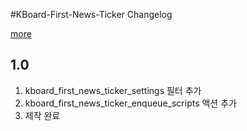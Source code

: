 #KBoard-First-News-Ticker Changelog

[more](https://www.cosmosfarm.com/wpstore/product/kboard-first-news-ticker)

1.0
----------------------------------

  1. kboard_first_news_ticker_settings 필터 추가
  2. kboard_first_news_ticker_enqueue_scripts 액션 추가
  3. 제작 완료

